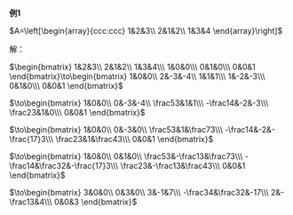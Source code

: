 **例1**  
  
 $A=\left[\begin{array}{ccc:ccc}  
1&2&3\\   
2&1&2\\   
1&3&4  
\end{array}\right]$   
  
解：  
  
 $\begin{bmatrix}  
1&2&3\\   
2&1&2\\   
1&3&4\\\   
1&0&0\\\   
0&1&0\\\   
0&0&1  
\end{bmatrix}\to\begin{bmatrix}  
1&0&0\\   
2&-3&-4\\   
1&1&1\\\   
1&-2&-3\\\   
0&1&0\\\   
0&0&1  
\end{bmatrix}$   
  
 $\to\begin{bmatrix}  
1&0&0\\   
0&-3&-4\\   
\frac53&1&1\\\   
-\frac14&-2&-3\\\   
\frac23&1&0\\\   
0&0&1  
\end{bmatrix}$   
  
 $\to\begin{bmatrix}  
1&0&0\\   
0&-3&0\\   
\frac53&1&\frac73\\\   
-\frac14&-2&-\frac{17}3\\\   
\frac23&1&\frac43\\\   
0&0&1  
\end{bmatrix}$   
  
 $\to\begin{bmatrix}  
1&0&0\\   
0&1&0\\   
\frac53&-\frac13&\frac73\\\   
-\frac14&\frac32&-\frac{17}3\\\   
\frac23&-\frac13&\frac43\\\   
0&0&1  
\end{bmatrix}$   
  
 $\to\begin{bmatrix}  
3&0&0\\   
0&3&0\\   
3&-1&7\\\   
-\frac34&\frac32&-17\\\   
2&-\frac13&4\\\   
0&0&3  
\end{bmatrix}$   
  
  
  
